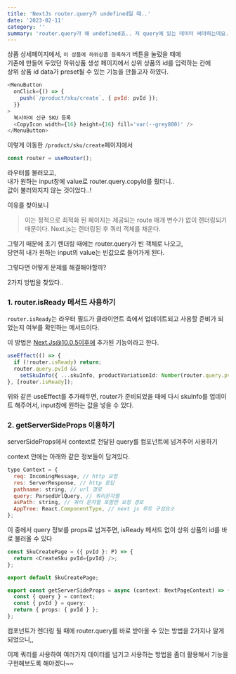 ```yaml
---
title: 'NextJs router.query가 undefined일 때..'
date: '2023-02-11'
category: ''
summary: 'router.query가 왜 undefined죠.. 저 query에 있는 데이터 써야하는데요..!!!'
---
```


상품 상세페이지에서, `이 상품에 하위상품 등록하기` 버튼을 눌렀을 때에  
기존에 만들어 두었던 하위상품 생성 페이지에서 상위 상품의 id를 입력하는 칸에  
상위 상품 id data가 preset될 수 있는 기능을 만들고자 하였다.

```js
<MenuButton
  onClick={() => {
    push(`/product/sku/create`, { pvId: pvId });
  }}
>
  복사하여 신규 SKU 등록
  <CopyIcon width={16} height={16} fill='var(--grey800)' />
</MenuButton>
```

이렇게 이동한 `/product/sku/create`페이지에서

```js
const router = useRouter();
```

라우터를 불러오고,  
내가 원하는 input창에 value로 router.query.copyId를 줬더니..  
값이 불러와지지 않는 것이었다..!

이유를 찾아보니

> 이는 정적으로 최적화 된 페이지는 제공되는 route 매개 변수가 없이 렌더링되기 때문이다. Next.js는 렌더링된 후 쿼리 객체를 채운다.

그렇기 때문에 초기 렌더링 때에는 router.query가 빈 객체로 나오고,  
당연히 내가 원하는 input의 value는 빈값으로 들어가게 된다.

그렇다면 어떻게 문제를 해결해야할까?

2가지 방법을 찾았다..

### 1\. router.isReady 메서드 사용하기

`router.isReady`는 라우터 필드가 클라이언트 측에서 업데이트되고 사용할 준비가 되었는지 여부를 확인하는 메서드이다.

이 방법은 Next.Js@10.0.5이후에 추가된 기능이라고 한다.

```ts
useEffect(() => {
  if (!router.isReady) return;
  router.query.pvId &&
    setSkuInfo({ ...skuInfo, productVariationId: Number(router.query.pvId) });
}, [router.isReady]);
```

위와 같은 useEffect를 추가해두면, router가 준비되었을 때에 다시 skuInfo를 업데이트 해주어서, input창에 원하는 값을 넣을 수 있다.

### 2\. getServerSideProps 이용하기

serverSideProps에서 context로 전달된 query를 컴포넌트에 넘겨주어 사용하기

context 안에는 아래와 같은 정보들이 담겨있다.

```js
type Context = {
  req: IncomingMessage, // http 요청
  res: ServerResponse, // http 응답
  pathname: string, // url 경로
  query: ParsedUrlQuery, // 쿼리문자열
  asPath: string, // 쿼리 문자열 포함한 요청 경로
  AppTree: React.ComponentType, // next js 루트 구성요소
};
```

이 중에서 query 정보를 props로 넘겨주면, isReady 메서드 없이 상위 상품의 id를 바로 불러올 수 있다

```ts
const SkuCreatePage = ({ pvId }: P) => {
  return <CreateSku pvId={pvId} />;
};

export default SkuCreatePage;

export const getServerSideProps = async (context: NextPageContext) => {
  const { query } = context;
  const { pvId } = query;
  return { props: { pvId } };
};
```

컴포넌트가 렌더링 될 때에 router.query를 바로 받아올 수 있는 방법을 2가지나 알게되었으니,,

이제 쿼리를 사용하여 여러가지 데이터를 넘기고 사용하는 방법을 좀더 활용해서 기능을 구현해보도록 해야겠다~~
